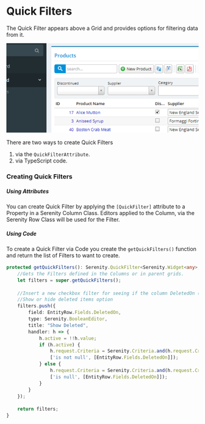 # Quick Filters

The Quick Filter appears above a Grid and provides options for filtering data from it.

![](/assets/QuickFilter.png)

There are two ways to create Quick Filters

1. via the `QuickFilterAttribute`.
2. via TypeScript code.

### Creating Quick Filters

##### Using Attributes

You can create Quick Filter by applying the `[QuickFilter]` attribute to a Property in a Serenity Column Class. Editors applied to the Column, via the Serenity Row Class will be used for the Filter.

##### Using Code

To create a Quick Filter via Code you create the `getQuickFilters()` function and return the list of Filters to want to create.

```typescript
protected getQuickFilters(): Serenity.QuickFilter<Serenity.Widget<any>, any>[] {
    //Gets the Filters defined in the Columns or in parent grids.
    let filters = super.getQuickFilters();

    //Insert a new checkbox filter for seeing if the column DeletedOn (date) is not Null
    //Show or hide deleted items option
    filters.push({
        field: EntityRow.Fields.DeletedOn,
        type: Serenity.BooleanEditor,
        title: "Show Deleted",
        handler: h => {
            h.active = !!h.value;
            if (h.active) {
                h.request.Criteria = Serenity.Criteria.and(h.request.Criteria,
                ['is not null', [EntityRow.Fields.DeletedOn]]);
            } else {
                h.request.Criteria = Serenity.Criteria.and(h.request.Criteria,            
                ['is null', [EntityRow.Fields.DeletedOn]]);                
            }
        }
    });

    return filters;
}
```



